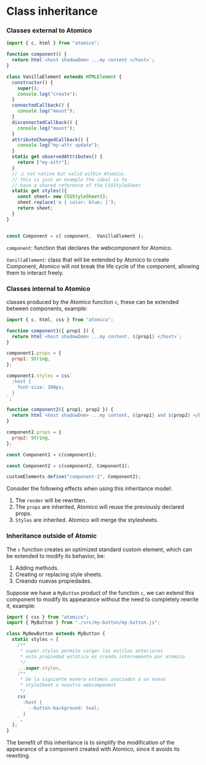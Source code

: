 # Class inheritance

### Classes external to Atomico

```javascript
import { c, html } from "atomico";

function component() {
  return html`<host shadowDom> ...my content </host>`;
}

class VanillaElement extends HTMLElement {
  constructor() {
    super();
    console.log("create");
  }
  connectedCallback() {
    console.log("mount");
  }
  disconnectedCallback() {
    console.log("mount");
  }
  attributeChangedCallback() {
    console.log("my-attr update");
  }
  static get observedAttributes() {
    return ["my-attr"];
  }
  // ⚠️ not native but valid within Atomico.
  // this is just an example the ideal is to 
  // have a shared reference of the CSSStyleSheet
  static get styles(){
    const sheet= new CSSStyleSheet();
    sheet.replace('a { color: blue; }');
    return sheet;
  }
}


const Component = c( component,  VanillaElement );
```

`component`: function that declares the webcomponent for Atomico. 

`VanillaElement`: class that will be extended by Atomico to create Component, Atomico will not break the life cycle of the component, allowing them to interact freely.

### Classes internal to Atomico

classes produced by the Atomico function `c`, these can be extended between components, example:

```javascript
import { c, html, css } from "atomico";

function component1({ prop1 }) {
  return html`<host shadowDom> ...my content, ${prop1} </host>`;
}

component1.props = {
  prop1: String,
};

component1.styles = css`
  :host {
    font-size: 100px;
  }
`;

function component2({ prop1, prop2 }) {
  return html`<host shadowDom> ...my content, ${prop1} and ${prop2} </host>`;
}

component2.props = {
  prop2: String,
};

const Component1 = c(component1);

const Component2 = c(component2, Component1);

customElements.define("component-2", Component2);

```

Consider the following effects when using this inheritance model:

1. The `render` will be rewritten. 
2. The `props` are inherited, Atomico will reuse the previously declared props. 
3. `Styles` are inherited. Atomico will merge the stylesheets.

### Inheritance outside of Atomic

The `c` function creates an optimized standard custom element, which can be extended to modify its behavior, be:

1. Adding methods.
2. Creating or replacing style sheets.
3. Creando nuevas propiedades.

Suppose we have a `MyButton` product of the function `c`, we can extend this component to modify its appearance without the need to completely rewrite it, example:

```javascript
import { css } from "atomico";
import { MyButton } from "./src/my-button/my-button.js";

class MyNewButton extends MyButton {
  static styles = [
    /**
     * super.styles permite cargar los estilos anteriores
     * esta propiedad estática es creada internamente por atomico
     */
    ...super.styles,
    /**
     * De la siguiente manera estamos asociados a un nuevo
     * styleSheet a nuestro webcomponent
     */
    css`
      :host {
        --button-background: teal;
      }
    `,
  ];
}
```

The benefit of this inheritance is to simplify the modification of the appearance of a component created with Atomico, since it avoids its rewriting.

